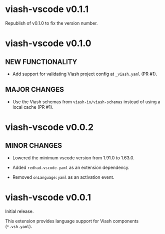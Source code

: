 # viash-vscode v0.1.1

Republish of v0.1.0 to fix the version number.

# viash-vscode v0.1.0

## NEW FUNCTIONALITY

* Add support for validating Viash project config at `_viash.yaml` (PR #1).

## MAJOR CHANGES

* Use the Viash schemas from `viash-io/viash-schemas` instead of using a local cache (PR #1).

# viash-vscode v0.0.2

## MINOR CHANGES

* Lowered the minimum vscode version from 1.91.0 to 1.63.0.

* Added `redhad.vscode-yaml` as an extension dependency.

* Removed `onLanguage:yaml` as an activation event.

# viash-vscode v0.0.1

Initial release.

This extension provides language support for Viash components (`*.vsh.yaml`).